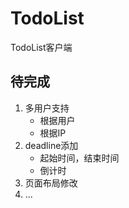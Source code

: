 # TodoList
TodoList客户端

## 待完成
1. 多用户支持
	+ 根据用户
	+ 根据IP
2. deadline添加
	+ 起始时间，结束时间
	+ 倒计时
3. 页面布局修改
4. ...
